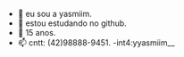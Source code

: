 - 👋 eu sou a yasmiim.
- 👀 estou estudando no github.
- 💞️ 15 anos.
- 📫 cntt: (42)98888-9451.
-int4:yyasmiim__
<!---
yyasmiim10/yyasmiim10 is a ✨ special ✨ repository because its `README.md` (this file) appears on your GitHub profile.
You can click the Preview link to take a look at your changes.
--->
